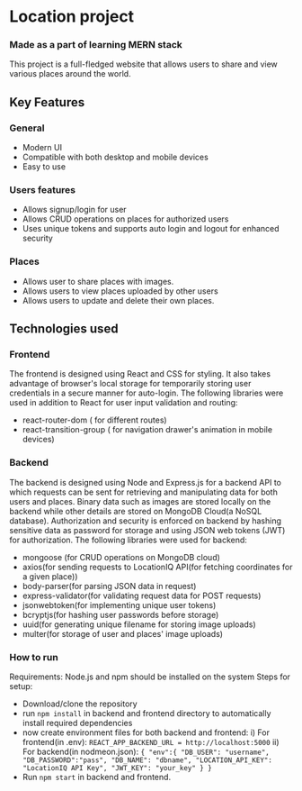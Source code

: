 # Location project
### Made as a part of learning MERN stack

This project is a full-fledged website that allows users to share and view various places around the world.
##  Key Features
### General
- Modern UI
- Compatible with both desktop and mobile devices
- Easy to use

### Users features
- Allows signup/login for user
- Allows CRUD operations on places for authorized users
- Uses unique tokens and supports auto login and logout for enhanced security

### Places
- Allows user to share places with images.
- Allows users to view places uploaded by other users
- Allows users to update and delete their own places.

## Technologies used 
### Frontend
The frontend is designed using React and CSS for styling. It also takes advantage of browser's local storage for temporarily storing user credentials in a secure manner for auto-login. The following libraries were used in addition to React for user input validation and routing:
- react-router-dom ( for different routes)
- react-transition-group ( for navigation drawer's animation in mobile devices)

### Backend
The backend is designed using Node and Express.js for a backend API to which requests can be sent for retrieving and manipulating data for both users and places. Binary data such as images are stored locally on the backend while other details are stored on MongoDB Cloud(a NoSQL database). Authorization and security is enforced on backend by hashing sensitive data as password for storage and using JSON web tokens (JWT) for authorization. The following libraries were used for backend:

- mongoose (for CRUD operations on MongoDB cloud)
- axios(for sending requests to LocationIQ API(for fetching coordinates for a given place))
- body-parser(for parsing JSON data in request)
- express-validator(for validating request data for POST requests)
- jsonwebtoken(for implementing unique user tokens)
- bcryptjs(for hashing user passwords before storage)
- uuid(for generating unique filename for storing image uploads)
- multer(for storage of user and places' image uploads)

### How to run
Requirements: Node.js and npm should be installed on the system
Steps for setup:
- Download/clone the repository 
- run `npm install` in backend and frontend directory to automatically install required dependencies
- now create environment files for both backend and frontend:
i) For frontend(in .env): `REACT_APP_BACKEND_URL = http://localhost:5000`
ii) For backend(in nodmeon.json): 
`{
    "env":{
        "DB_USER": "username",
        "DB_PASSWORD":"pass",
        "DB_NAME": "dbname",
        "LOCATION_API_KEY": "LocationIQ API Key",
        "JWT_KEY": "your_key"
    }
}`
- Run `npm start` in backend and frontend.
